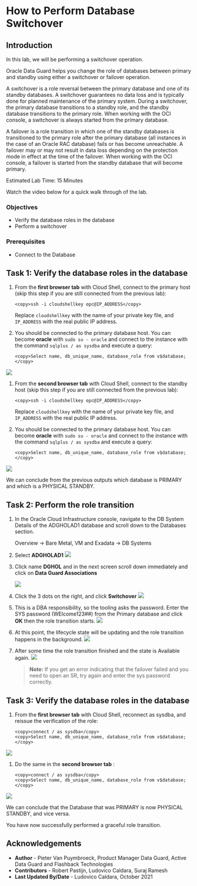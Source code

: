 # How to Perform Database Switchover

## Introduction
In this lab, we will be performing a switchover operation.

Oracle Data Guard helps you change the role of databases between primary and standby using either a switchover or failover operation.

A switchover is a role reversal between the primary database and one of its standby databases. A switchover guarantees no data loss and is typically done for planned maintenance of the primary system. During a switchover, the primary database transitions to a standby role, and the standby database transitions to the primary role.
When working with the OCI console, a switchover is always started from the primary database.

A failover is a role transition in which one of the standby databases is transitioned to the primary role after the primary database (all instances in the case of an Oracle RAC database) fails or has become unreachable.
A failover may or may not result in data loss depending on the protection mode in effect at the time of the failover.
When working with the OCI console, a failover is started from the standby database that will become primary.

Estimated Lab Time: 15 Minutes

Watch the video below for a quick walk through of the lab.

[](youtube:qSakl0XcY-w)

### Objectives
- Verify the database roles in the database
- Perform a switchover

### Prerequisites
- Connect to the Database


## Task 1: Verify the database roles in the database

1. From the **first browser tab** with Cloud Shell, connect to the primary host (skip this step if you are still connected from the previous lab):
    ````
    <copy>ssh -i cloudshellkey opc@IP_ADDRESS</copy>
    ````
    Replace `cloudshellkey` with the name of your private key file, and `IP_ADDRESS` with the real public IP address.

2. You should be connected to the primary database host. You can become **oracle** with `sudo su - oracle` and connect to the instance with the command `sqlplus / as sysdba` and execute a query:

    ````
    <copy>Select name, db_unique_name, database_role from v$database;</copy>
    ````

  ![](../connect-db/images/connect-primary.png)

1. From the **second browser tab** with Cloud Shell, connect to the standby host (skip this step if you are still connected from the previous lab):
    ````
    <copy>ssh -i cloudshellkey opc@IP_ADDRESS</copy>
    ````
    Replace `cloudshellkey` with the name of your private key file, and `IP_ADDRESS` with the real public IP address.

2. You should be connected to the primary database host. You can become **oracle** with `sudo su - oracle` and connect to the instance with the command `sqlplus / as sysdba` and execute a query:

    ````
    <copy>Select name, db_unique_name, database_role from v$database;</copy>
    ````

  ![](../connect-db/images/connect-standby.png)

We can conclude from the previous outputs which database is PRIMARY and which is a PHYSICAL STANDBY.

## Task 2: Perform the role transition

1. In the Oracle Cloud Infrastructure console, navigate to the DB System Details of the ADGHOLAD1 database and scroll down to the Databases section.

    Overview
    -> Bare Metal, VM and Exadata
    -> DB Systems

2. Select **ADGHOLAD1**
    ![](./images/switchover-03.png)

3. Click name **DGHOL** and in the next screen scroll down immediately and click on **Data Guard Associations**

    ![](./images/switchover-04.png)

4. Click the 3 dots on the right, and click **Switchover**
    ![](./images/switchover-05.png)

5. This is a DBA responsibility, so the tooling asks the password. Enter the SYS password (WElcome123##) from the Primary database and click **OK** then the role transition starts.
    ![](./images/switchover-06.png)

6. At this point, the lifecycle state will be updating and the role transition happens in the background.
    ![](./images/switchover-07.png)

7. After some time the role transition finished and the state is Available again.
    ![](./images/switchover-08.png)

    > **Note:** If you get an error indicating that the failover failed and you need to open an SR, try again and enter the sys password correctly.

## Task 3: Verify the database roles in the database

1. From the **first browser tab** with Cloud Shell, reconnect as sysdba, and reissue the verification of the role:

    ````
    <copy>connect / as sysdba</copy>
    <copy>Select name, db_unique_name, database_role from v$database;</copy>
    ````
  ![](./images/new-standby.png)

1. Do the same in the **second browser tab** :
    ````
    <copy>connect / as sysdba</copy>
    <copy>Select name, db_unique_name, database_role from v$database;</copy>
    ````
  ![](./images/new-primary.png)

  We can conclude that the Database that was PRIMARY is now PHYSICAL STANDBY, and vice versa.

You have now successfully performed a graceful role transition.

## Acknowledgements

- **Author** - Pieter Van Puymbroeck, Product Manager Data Guard, Active Data Guard and Flashback Technologies
- **Contributors** - Robert Pastijn, Ludovico Caldara, Suraj Ramesh
- **Last Updated By/Date** -  Ludovico Caldara, October 2021
